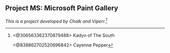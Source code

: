 ## Project MS: Microsoft Paint Gallery
_This is a project developed by Chalk and Viperr.[^1]_
[^1]: <@306563362370879488> Kadyn of The South 

      <@838862702520696842> Cayenne Pepper
